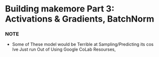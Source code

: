 # Building makemore Part 3: Activations & Gradients, BatchNorm

### NOTE
   * Some of These model would be Terrible at Sampling/Predicting its 
   cos Ive Just run Out of Using Google CoLab Resourses,
   